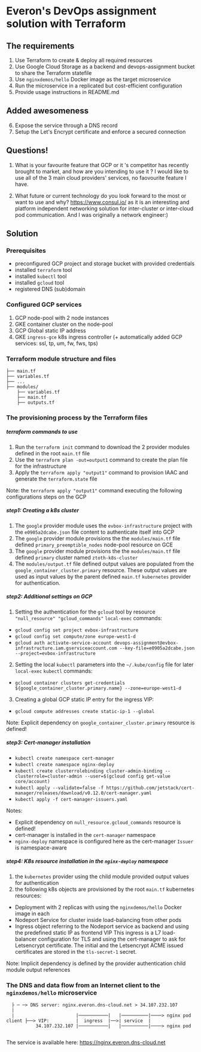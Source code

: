 # Everon's DevOps assignment solution with Terraform
## The requirements
1. Use Terraform to create & deploy all required resources
2. Use Google Cloud Storage as a backend and devops-assignment bucket to share the Terraform statefile
3. Use `nginxdemos/hello` Docker image as the target microservice
4. Run the microservice in a replicated but cost-efficient configuration
5. Provide usage instructions in README.md

## Added awesomeness
6. Expose the service through a DNS record
7. Setup the Let's Encrypt certificate and enforce a secured connection

## Questions!
1. What is your favourite feature that GCP or it 's competitor has recently brought to market, and how are you intending to use it ?
I would like to use all of the 3 main cloud providers' services, no faovourite feature I have.

2. What future or current technology do you look forward to the most or want to use and why?
https://www.consul.io/ as it is an interesting and platform independent networking solution for inter-cluster or inter-cloud pod communication.
And I was originally a network engineer:)

## Solution
### Prerequisites
- preconfigured GCP project and storage bucket with provided credentials 
- installed `terraform` tool
- installed `kubectl` tool
- installed `gcloud` tool
- registered DNS (sub)domain
 
### Configured GCP services
1. GCP node-pool with 2 node instances
2. GKE container cluster on the node-pool
3. GCP Global static IP address
4. GKE `ingress-gce` k8s ingress controller (+ automatically added GCP services: ssl, tp, um, fw, fws, tps)

### Terraform module structure and files
```
├── main.tf
├── variables.tf
├── ...
├── modules/
    ├── variables.tf
    ├── main.tf
    ├── outputs.tf
```

### The provisioning process by the Terraform files
##### terraform commands to use
1. Run the `terraform init` command to download the 2 provider modules defined in the root `main.tf` file
2. Use the `terraform plan -out=output1` command to create the plan file for the infrastructure
3. Apply the `terraform apply "output1"` command to provision IAAC and generate the `terraform.state` file

Note: the `terraform apply "output1"` command executing the following configurations steps on the GCP

##### step1: Creating a k8s cluster
1. The `google` provider module uses the `evbox-infrastructure` project with the `e0905a2dcabe.json` file
   content to authenticate itself into GCP
2. The `google` provider module provisions the the `modules/main.tf`
   file defined `primary_preemptible_nodes` node-pool resource on GCE 
3. The `google` provider module provisions the the `modules/main.tf`
   file defined `primary` cluster named `ztoth-k8s-cluster`
4. The `modules/output.tf` file defined output values are populated from the `google_container_cluster.primary` resource.
   These output values are used as input values by the parent defined `main.tf` `kubernetes` provider for authentication.

##### step2: Additional settings on GCP
1. Setting the authentication for the `gcloud` tool by resource `"null_resource" "gcloud_commands"` `local-exec` commands:
- `gcloud config set project evbox-infrastructure`
- `gcloud config set compute/zone europe-west1-d`
- `gcloud auth activate-service-account devops-assignment@evbox-infrastructure.iam.gserviceaccount.com --key-file=e0905a2dcabe.json --project=evbox-infrastructure`
2. Setting the local `kubectl` parameters into the `~/.kube/config` file for later `local-exec` `kubectl` commands:
- `gcloud container clusters get-credentials ${google_container_cluster.primary.name} --zone=europe-west1-d`
3. Creating a global GCP static IP entry for the ingress VIP:
- `gcloud compute addresses create static-ip-1 --global`

Note: Explicit dependency on `google_container_cluster.primary` resource is defined!

##### step3: Cert-manager installation
- `kubectl create namespace cert-manager`
- `kubectl create namespace nginx-deploy`
- `kubectl create clusterrolebinding cluster-admin-binding --clusterrole=cluster-admin --user=$(gcloud config get-value core/account)`
- `kubectl apply --validate=false -f https://github.com/jetstack/cert-manager/releases/download/v0.12.0/cert-manager.yaml`
- `kubectl apply -f cert-manager-issuers.yaml`

Notes: 
- Explicit dependency on `null_resource.gcloud_commands` resource is defined!
- cert-manager is installed in the `cert-manager` namespace
- `nginx-deploy` namespace is configured here as the cert-manager `Issuer` is namespace-aware

##### step4: K8s resource installation in the `nginx-deploy` namespace
1. the `kubernetes` provider using the child module provided output values for authentication
2. the following k8s objects are provisioned by the root `main.tf` kubernetes resources:
- Deployment with 2 replicas with using the `nginxdemos/hello` Docker image in each
- Nodeport Service for cluster inside load-balancing from other pods
- Ingress object referring to the Nodeport service as backend and using the predefined static IP as frontend VIP
  This ingress is a L7 load-balancer configuration for TLS and using the cert-manager to ask for Letsencrypt certificate.
  The initial and the Letsencrypt ACME issued certificates are stored in the `tls-secret-1` secret.

Note: Implicit dependency is defined by the provider authentication child module output references

### The DNS and data flow from an Internet client to the `nginxdemos/hello` microservice
```
  ├ ─ ─> DNS server: nginx.everon.dns-cloud.net > 34.107.232.107 
  |
  |                       |───────────|   |──────────|────> nginx pod
client ├──> VIP:          |  ingress  |──>| service  |
           34.107.232.107 |───────────|   |──────────|────> nginx pod


```

The service is available here:
https://nginx.everon.dns-cloud.net
